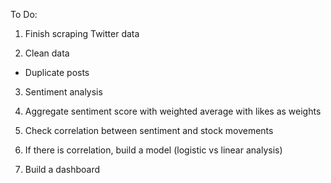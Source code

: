 To Do:

1. Finish scraping Twitter data

2. Clean data
  - Duplicate posts

3. Sentiment analysis

4. Aggregate sentiment score with weighted average with likes as weights

5. Check correlation between sentiment and stock movements

6. If there is correlation, build a model (logistic vs linear analysis)

7. Build a dashboard

